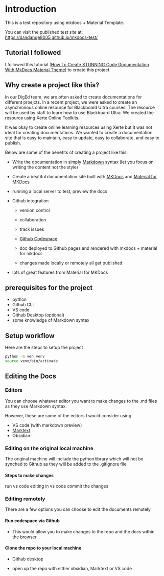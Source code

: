 # Introduction

This is a test repository using mkdocs + Material Template. 

You can visit the published test site at: https://dandange8005.github.io/mkdocs-test/

## Tutorial I followed

I followed this tutorial ([How To Create STUNNING Code Documentation With MkDocs Material Theme](https://www.youtube.com/watch?v=Q-YA_dA8C20&list=WL&index=17&ab_channel=JamesWillett)) to create this project. 

## Why create a project like this?

In our DigEd team, we are often asked to create documentations for different proejcts. In a recent project, we were asked to create an asynchronous online resource for Blackboard Ultra courses. The resource will be used by staff to learn how to use Blackboard Ultra. We created the resource using Xerte Online Toolkits.

It was okay to create online learning resources using Xerte but it was not ideal for creating documentations. We wanted to create a documentation site that is easy to maintain, easy to update, easy to collaborate, and easy to publish.

Below are some of the benefits of creating a project like this:

- Write the documentation in simply [Markdown](https://www.markdownguide.org/basic-syntax/) syntax (let you focus on writing the content not the style)

- Create a beatiful documentation site built with [MKDocs](mkdocs.org) and [Material for MKDocs](https://squidfunk.github.io/mkdocs-material/)

- running a local server to test, preview the docs

- Github integration
  
  - version control
  
  - collaboration
  
  - track issues
  
  - [Github Codespace](https://github.com/features/codespaces)
  
  - doc deployed to Github pages and rendered with mkdocs + material for mkdocs
  
  - changes made locally or remotely all get published

- lots of great features from Material for MKDocs

## prerequisites for the project

- python
- Github CLI
- VS code
- Github Desktop (optional)
- some knowledge of Markdown syntax

## Setup workflow

Here are the steps to setup the project

```bash
python -m ven venv
source venv/bin/activate
```




## Editing the Docs

### Editors

You can choose whatever editor you want to make changes to the .md files as they use Markdown syntax.

However, these are some of the editors I would consider using

- VS code (with markdown preview)
- [Marktext](https://github.com/marktext/marktext)
- Obsidian

### Editing on the original local machine

The original machine will include the python library which will not be synched to Github as they will be added to the .gitignore file

#### Steps to make changes

run vs code
editing in vs code
commit the changes

### Editing remotely

There are a few options you can choose to edit the documents remotely

#### Run codespace via Github

- This would allow you to make changes to the repo and the docs within the browser

#### Clone the repo to your local machine

- Github desktop

- open up the repo with either obsidian, Marktext or VS code
